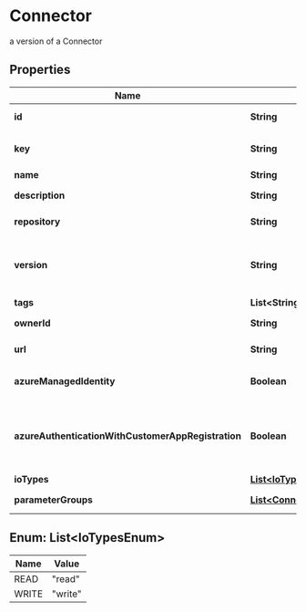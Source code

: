 

# Connector

a version of a Connector

## Properties

| Name | Type | Description | Notes |
|------------ | ------------- | ------------- | -------------|
|**id** | **String** | the Connector version unique identifier |  [optional] [readonly] |
|**key** | **String** | the Connector key which group Connector versions |  [optional] |
|**name** | **String** | the Connector name |  [optional] |
|**description** | **String** | the Connector description |  [optional] |
|**repository** | **String** | the registry repository containing the image |  [optional] |
|**version** | **String** | the Connector version MAJOR.MINOR.PATCH. Must be aligned with an existing repository tag |  [optional] |
|**tags** | **List&lt;String&gt;** | the list of tags |  [optional] |
|**ownerId** | **String** | the user id which own this connector version |  [optional] [readonly] |
|**url** | **String** | an optional URL link to connector page |  [optional] |
|**azureManagedIdentity** | **Boolean** | whether or not the connector uses Azure Managed Identity |  [optional] |
|**azureAuthenticationWithCustomerAppRegistration** | **Boolean** | whether to authenticate against Azure using the app registration credentials provided by the customer |  [optional] |
|**ioTypes** | [**List&lt;IoTypesEnum&gt;**](#List&lt;IoTypesEnum&gt;) |  |  [optional] |
|**parameterGroups** | [**List&lt;ConnectorParameterGroup&gt;**](ConnectorParameterGroup.md) | the list of connector parameters groups |  [optional] |



## Enum: List&lt;IoTypesEnum&gt;

| Name | Value |
|---- | -----|
| READ | &quot;read&quot; |
| WRITE | &quot;write&quot; |



